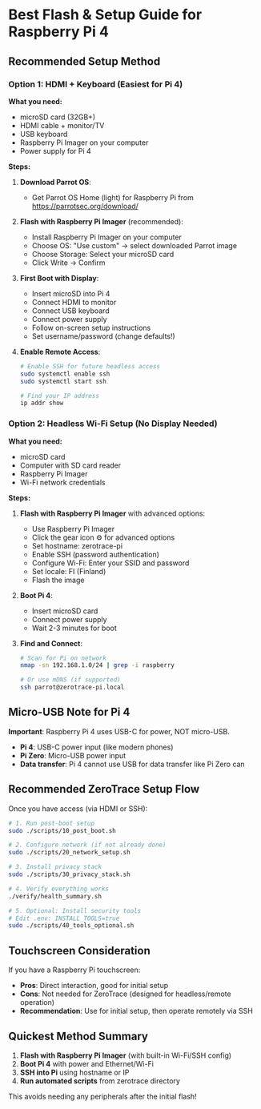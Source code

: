 # Best Flash & Setup Guide for Raspberry Pi 4

## Recommended Setup Method

### Option 1: HDMI + Keyboard (Easiest for Pi 4)

**What you need:**
- microSD card (32GB+)
- HDMI cable + monitor/TV
- USB keyboard
- Raspberry Pi Imager on your computer
- Power supply for Pi 4

**Steps:**

1. **Download Parrot OS**:
   - Get Parrot OS Home (light) for Raspberry Pi from https://parrotsec.org/download/

2. **Flash with Raspberry Pi Imager** (recommended):
   - Install Raspberry Pi Imager on your computer
   - Choose OS: "Use custom" → select downloaded Parrot image
   - Choose Storage: Select your microSD card
   - Click Write → Confirm

3. **First Boot with Display**:
   - Insert microSD into Pi 4
   - Connect HDMI to monitor
   - Connect USB keyboard
   - Connect power supply
   - Follow on-screen setup instructions
   - Set username/password (change defaults!)

4. **Enable Remote Access**:
   ```bash
   # Enable SSH for future headless access
   sudo systemctl enable ssh
   sudo systemctl start ssh
   
   # Find your IP address
   ip addr show
   ```

### Option 2: Headless Wi-Fi Setup (No Display Needed)

**What you need:**
- microSD card
- Computer with SD card reader
- Raspberry Pi Imager
- Wi-Fi network credentials

**Steps:**

1. **Flash with Raspberry Pi Imager** with advanced options:
   - Use Raspberry Pi Imager
   - Click the gear icon ⚙️ for advanced options
   - Set hostname: zerotrace-pi
   - Enable SSH (password authentication)
   - Configure Wi-Fi: Enter your SSID and password
   - Set locale: FI (Finland)
   - Flash the image

2. **Boot Pi 4**:
   - Insert microSD card
   - Connect power supply
   - Wait 2-3 minutes for boot

3. **Find and Connect**:
   ```bash
   # Scan for Pi on network
   nmap -sn 192.168.1.0/24 | grep -i raspberry
   
   # Or use mDNS (if supported)
   ssh parrot@zerotrace-pi.local
   ```

## Micro-USB Note for Pi 4

**Important**: Raspberry Pi 4 uses USB-C for power, NOT micro-USB.

- **Pi 4**: USB-C power input (like modern phones)
- **Pi Zero**: Micro-USB power input
- **Data transfer**: Pi 4 cannot use USB for data transfer like Pi Zero can

## Recommended ZeroTrace Setup Flow

Once you have access (via HDMI or SSH):

```bash
# 1. Run post-boot setup
sudo ./scripts/10_post_boot.sh

# 2. Configure network (if not already done)
sudo ./scripts/20_network_setup.sh

# 3. Install privacy stack
sudo ./scripts/30_privacy_stack.sh

# 4. Verify everything works
./verify/health_summary.sh

# 5. Optional: Install security tools
# Edit .env: INSTALL_TOOLS=true
sudo ./scripts/40_tools_optional.sh
```

## Touchscreen Consideration

If you have a Raspberry Pi touchscreen:
- **Pros**: Direct interaction, good for initial setup
- **Cons**: Not needed for ZeroTrace (designed for headless/remote operation)
- **Recommendation**: Use for initial setup, then operate remotely via SSH

## Quickest Method Summary

1. **Flash with Raspberry Pi Imager** (with built-in Wi-Fi/SSH config)
2. **Boot Pi 4** with power and Ethernet/Wi-Fi
3. **SSH into Pi** using hostname or IP
4. **Run automated scripts** from zerotrace directory

This avoids needing any peripherals after the initial flash!
